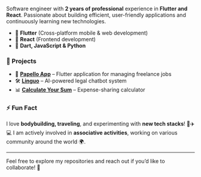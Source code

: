 Software engineer with **2 years of professional** experience in **Flutter and React**. Passionate about building efficient, user-friendly applications and continuously learning new technologies.

- 🔹 **Flutter** (Cross-platform mobile & web development)
- 🔹 **React** (Frontend development)
- 🔹 **Dart, JavaScript & Python**

### 🚀 Projects
- 📱 **[Papello App](https://github.com/FullRemoteFactory/iatu-frontend)** – Flutter application for managing freelance jobs
- 🛠️ **[Linguo](https://github.com/ISSAAM11/LinguoApp)** – AI-powered legal chatbot system
- 📊 **[Calculate Your Sum](https://github.com/ISSAAM11/SumCalculatorApp)** – Expense-sharing calculator


### ⚡ Fun Fact
I love **bodybuilding, traveling**, and experimenting with **new tech stacks**! 💪✈️💻
I am actively involved in **associative activities**, working on various community around the world 🌍.

---
Feel free to explore my repositories and reach out if you’d like to collaborate! 🚀
